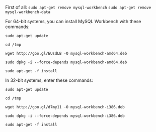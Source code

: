 First of all:
    `sudo apt-get remove mysql-workbench`
    `sudo apt-get remove mysql-workbench-data`
    


For 64-bit systems, you can install MySQL Workbench with these commands:

    sudo apt-get update 

    cd /tmp 

    wget http://goo.gl/EUsdLB -O mysql-workbench-amd64.deb 

    sudo dpkg -i --force-depends mysql-workbench-amd64.deb 

    sudo apt-get -f install


In 32-bit systems, enter these commands:

    sudo apt-get update 

    cd /tmp 

    wget http://goo.gl/d7my11 -O mysql-workbench-i386.deb 

    sudo dpkg -i --force-depends mysql-workbench-i386.deb 

    sudo apt-get -f install
